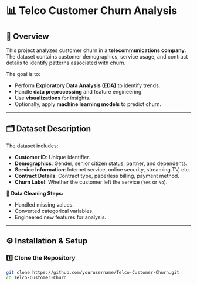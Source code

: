 # 📊 Telco Customer Churn Analysis

## 📌 Overview
This project analyzes customer churn in a **telecommunications company**. The dataset contains customer demographics, service usage, and contract details to identify patterns associated with churn.

The goal is to:
- Perform **Exploratory Data Analysis (EDA)** to identify trends.
- Handle **data preprocessing** and feature engineering.
- Use **visualizations** for insights.
- Optionally, apply **machine learning models** to predict churn.

---

## 🗂️ Dataset Description
The dataset includes:
- **Customer ID**: Unique identifier.
- **Demographics**: Gender, senior citizen status, partner, and dependents.
- **Service Information**: Internet service, online security, streaming TV, etc.
- **Contract Details**: Contract type, paperless billing, payment method.
- **Churn Label**: Whether the customer left the service (`Yes` or `No`).

📌 **Data Cleaning Steps:**
- Handled missing values.
- Converted categorical variables.
- Engineered new features for analysis.

---

## ⚙️ Installation & Setup

### **1️⃣ Clone the Repository**
```bash
git clone https://github.com/yourusername/Telco-Customer-Churn.git
cd Telco-Customer-Churn
